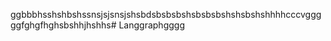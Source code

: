 ggbbbhsshshbshssnsjsjsnsjshsbdsbsbsbshsbsbsbshshsbshshhhhcccvgggggfghgfhghsbshhjhshhs# Langgraphgggg
